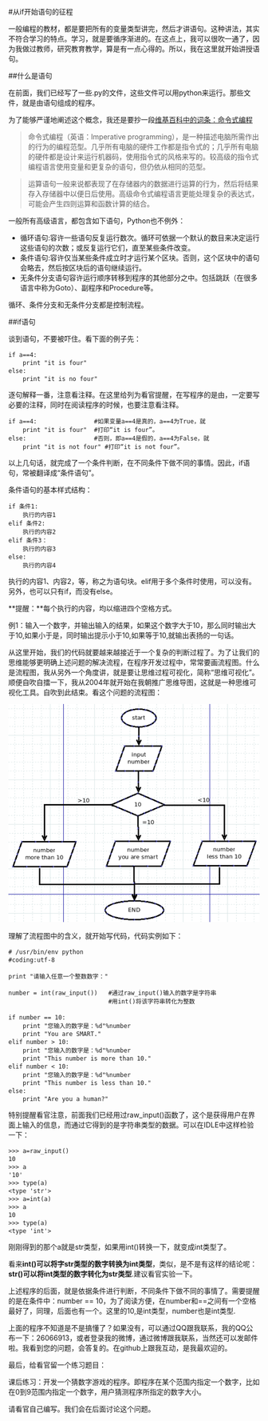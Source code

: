 #从if开始语句的征程

一般编程的教材，都是要把所有的变量类型讲完，然后才讲语句。这种讲法，其实不符合学习的特点。学习，就是要循序渐进的。在这点上，我可以很吹一通了，因为我做过教师，研究教育教学，算是有一点心得的。所以，我在这里就开始讲授语句。

##什么是语句

在前面，我们已经写了一些.py的文件，这些文件可以用python来运行。那些文件，就是由语句组成的程序。

为了能够严谨地阐述这个概念，我还是要抄一段[维基百科中的词条：命令式编程](http://zh.wikipedia.org/wiki/%E6%8C%87%E4%BB%A4%E5%BC%8F%E7%B7%A8%E7%A8%8B)

>命令式编程（英语：Imperative programming），是一种描述电脑所需作出的行为的编程范型。几乎所有电脑的硬件工作都是指令式的；几乎所有电脑的硬件都是设计来运行机器码，使用指令式的风格来写的。较高级的指令式编程语言使用变量和更复杂的语句，但仍依从相同的范型。

>运算语句一般来说都表现了在存储器内的数据进行运算的行为，然后将结果存入存储器中以便日后使用。高级命令式编程语言更能处理复杂的表达式，可能会产生四则运算和函数计算的结合。

一般所有高级语言，都包含如下语句，Python也不例外：

- 循环语句:容许一些语句反复运行数次。循环可依据一个默认的数目来决定运行这些语句的次数；或反复运行它们，直至某些条件改变。
- 条件语句:容许仅当某些条件成立时才运行某个区块。否则，这个区块中的语句会略去，然后按区块后的语句继续运行。
- 无条件分支语句容许运行顺序转移到程序的其他部分之中。包括跳跃（在很多语言中称为Goto）、副程序和Procedure等。

循环、条件分支和无条件分支都是控制流程。

##if语句

谈到语句，不要被吓住。看下面的例子先：

    if a==4:
        print "it is four"
    else:
        print "it is no four"

逐句解释一番，注意看注释。在这里给列为看官提醒，在写程序的是由，一定要写必要的注释，同时在阅读程序的时候，也要注意看注释。

    if a==4:                #如果变量a==4是真的，a==4为True，就
        print "it is four"  #打印“it is four”。
    else:                   #否则，即a==4是假的，a==4为False，就
        print "it is not four" #打印“it is not four”。

以上几句话，就完成了一个条件判断，在不同条件下做不同的事情。因此，if语句，常被翻译成“条件语句”。

条件语句的基本样式结构：

    if 条件1:
        执行的内容1
    elif 条件2:
        执行的内容2
    elif 条件3：
        执行的内容3
    else:
        执行的内容4

执行的内容1、内容2，等，称之为语句块。elif用于多个条件时使用，可以没有。另外，也可以只有if，而没有else。

**提醒：**每个执行的内容，均以缩进四个空格方式。

例1：输入一个数字，并输出输入的结果，如果这个数字大于10，那么同时输出大于10,如果小于是，同时输出提示小于10,如果等于10,就输出表扬的一句话。

从这里开始，我们的代码就要越来越接近于一个复杂的判断过程了。为了让我们的思维能够更明确上述问题的解决流程，在程序开发过程中，常常要画流程图。什么是流程图，我从另外一个角度讲，就是要让思维过程可视化，简称“思维可视化”。顺便自吹自擂一下，我从2004年就开始在我朝推广思维导图，这就是一种思维可视化工具。自吹到此结束。看这个问题的流程图：

![](../Pictures/11101.png)

理解了流程图中的含义，就开始写代码，代码实例如下：
    
	# /usr/bin/env python
	#coding:utf-8
	
	print "请输入任意一个整数数字："
	
	number = int(raw_input())   #通过raw_input()输入的数字是字符串
	                            #用int()将该字符串转化为整数
	
	if number == 10:
	    print "您输入的数字是：%d"%number
	    print "You are SMART."
	elif number > 10:
	    print "您输入的数字是：%d"%number
	    print "This number is more than 10."
	elif number < 10:
	    print "您输入的数字是：%d"%number
	    print "This number is less than 10."
	else:
	    print "Are you a human?"    
    
特别提醒看官注意，前面我们已经用过raw_input()函数了，这个是获得用户在界面上输入的信息，而通过它得到的是字符串类型的数据。可以在IDLE中这样检验一下：

    >>> a=raw_input()
    10
    >>> a   
    '10'
    >>> type(a)
    <type 'str'>
    >>> a=int(a)
    >>> a
    10
    >>> type(a)
    <type 'int'>

刚刚得到的那个a就是str类型，如果用int()转换一下，就变成int类型了。

看来**int()可以将字str类型的数字转换为int类型**，类似，是不是有这样的结论呢：**str()可以将int类型的数字转化为str类型**.建议看官实验一下。

上述程序的后面，就是依据条件进行判断，不同条件下做不同的事情了。需要提醒的是在条件中：number == 10，为了阅读方便，在number和==之间有一个空格最好了，同理，后面也有一个。这里的10,是int类型，number也是int类型.

上面的程序不知道是不是搞懂了？如果没有，可以通过QQ跟我联系，我的QQ公布一下：26066913，或者登录我的微博，通过微博跟我联系，当然还可以发邮件啦。我看到您的问题，会答复的。在github上跟我互动，是我最欢迎的。

最后，给看官留一个练习题目：

课后练习：开发一个猜数字游戏的程序。即程序在某个范围内指定一个数字，比如在0到9范围内指定一个数字，用户猜测程序所指定的数字大小。

请看官自己编写。我们会在后面讨论这个问题。

